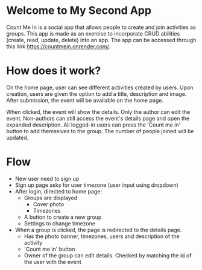 # Welcome to My Second App
Count Me In is a social app that allows people to create and join activities as groups. This app is made as an exercise to incorporate CRUD abilities (create, read, update, delete) into an app. The app can be accessed through this link https://countmein.onrender.com/.

# How does it work?
On the home page, user can see different activities created by users. Upon creation, users are given the option to add a title, description and image. After submission, the event will be available on the home page. 

When clicked, the event will show the details. Only the author can edit the event. Non-authors can still access the event's details page and open the expanded description. All logged-in users can press the 'Count me in' button to add themselves to the group. The number of people joined will be updated. 


# Flow
- New user need to sign up
- Sign up page asks for user timezone (user input using dropdown)
- After login, directed to home page:
    - Groups are displayed
        - Cover photo
        - Timezones
    - A button to create a new group
    - Settings to change timezone
- When a group is clicked, the page is redirected to the details page.
    - Has the photo banner, timezones, users and description of the activity
    - 'Count me in' button
    - Owner of the group can edit details. Checked by matching the id of the user with the event
    

    